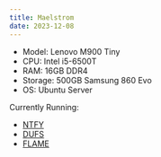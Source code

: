 ```yaml
---
title: Maelstrom
date: 2023-12-08
---
```

- Model: Lenovo M900 Tiny
- CPU: Intel i5-6500T
- RAM: 16GB DDR4
- Storage: 500GB Samsung 860 Evo
- OS: Ubuntu Server


Currently Running:
- [NTFY](https://ntfy.sh/)
- [DUFS](https://github.com/sigoden/dufs)
- [FLAME](https://github.com/pawelmalak/flame)






